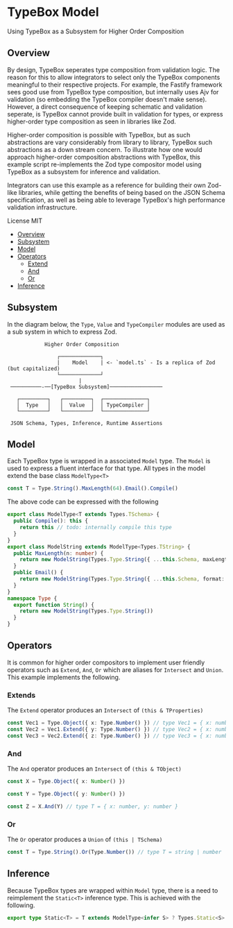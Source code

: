 # TypeBox Model

Using TypeBox as a Subsystem for Higher Order Composition

## Overview

By design, TypeBox seperates type composition from validation logic. The reason for this to allow integrators to select only the TypeBox components meaningful to their respective projects. For example, the Fastify framework sees good use from TypeBox type composition, but internally uses Ajv for validation (so embedding the TypeBox compiler doesn't make sense). However, a direct consequence of keeping schematic and validation seperate, is TypeBox cannot provide built in validation for types, or express higher-order type composition as seen in libraries like Zod.

Higher-order composition is possible with TypeBox, but as such abstractions are vary considerably from library to library, TypeBox such abstractions as a down stream concern. To illustrate how one would approach higher-order composition abstractions with TypeBox, this example script re-implements the Zod type compositor model using TypeBox as a subsystem for inference and validation.

Integrators can use this example as a reference for building their own Zod-like libraries, while getting the benefits of being based on the JSON Schema specification, as well as being able to leverage TypeBox's high performance validation infrastructure.

License MIT

- [Overview](#Overview)
- [Subsystem](#Subsystem)
- [Model](#Model)
- [Operators](#Operators)
  - [Extend](#OperatorsExtend)
  - [And](#OperatorsAnd)
  - [Or](#OperatorsOr)
- [Inference](#Inference)

## Subsystem

In the diagram below, the `Type`, `Value` and `TypeCompiler` modules are used as a sub system in which to express Zod.

```
            Higher Order Composition

                ┌─────────────┐
                |    Model    | <- `model.ts` - Is a replica of Zod (but capitalized)
                └─────────────┘
                       |
 ──────────-──[TypeBox Subsystem]─────────────────

   ┌─────────┐   ┌─────────┐  ┌──────────────┐
   │  Type   │   │  Value  │  │ TypeCompiler │
   └─────────┘   └─────────┘  └──────────────┘

 JSON Schema, Types, Inference, Runtime Assertions
```

## Model

Each TypeBox type is wrapped in a associated `Model` type. The `Model` is used to express a fluent interface for that type. All types in the model extend the base class `ModelType<T>`

```typescript
const T = Type.String().MaxLength(64).Email().Compile()
```

The above code can be expressed with the following

```typescript
export class ModelType<T extends Types.TSchema> {
  public Compile(): this {
    return this // todo: internally compile this type
  }
}
export class ModelString extends ModelType<Types.TString> {
  public MaxLength(n: number) {
    return new ModelString(Types.Type.String({ ...this.Schema, maxLength: n }))
  }
  public Email() {
    return new ModelString(Types.Type.String({ ...this.Schema, format: 'email' }))
  }
}
namespace Type {
  export function String() {
    return new ModelString(Types.Type.String())
  }
}
```

## Operators

It is common for higher order compositors to implement user friendly operators such as `Extend`, `And`, `Or` which are aliases for `Intersect` and `Union`. This example implements the following.

### Extends

The `Extend` operator produces an `Intersect` of `(this & TProperties)`

```typescript
const Vec1 = Type.Object({ x: Type.Number() }) // type Vec1 = { x: number }
const Vec2 = Vec1.Extend({ y: Type.Number() }) // type Vec2 = { x: number, y: number }
const Vec3 = Vec2.Extend({ z: Type.Number() }) // type Vec3 = { x: number, y: number, z: number }
```

### And

The `And` operator produces an `Intersect` of `(this & TObject)`

```typescript
const X = Type.Object({ x: Number() })

const Y = Type.Object({ y: Number() })

const Z = X.And(Y) // type T = { x: number, y: number }
```

### Or

The `Or` operator produces a `Union` of `(this | TSchema)`

```typescript
const T = Type.String().Or(Type.Number()) // type T = string | number
```

## Inference

Because TypeBox types are wrapped within `Model` type, there is a need to reimplement the `Static<T>` inference type. This is achieved with the following.

```typescript
export type Static<T> = T extends ModelType<infer S> ? Types.Static<S> : unknown
```
